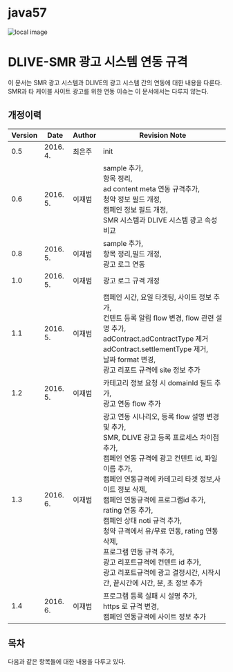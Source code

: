 java57
======
![local image](castis1.png)

DLIVE-SMR 광고 시스템 연동 규격
===================
이 문서는 SMR 광고 시스템과 DLIVE의 광고 시스템 간의 연동에 대한 내용을 다룬다.
SMR과 타 케이블 사이트 광고를 위한 연동 이슈는 이 문서에서는 다루지 않는다.

개정이력
-------

|Version | Date| Author	| Revision Note |
|--------|-----|--------|---------------|
| 0.5	| 2016. 4.	|최은주	| init |
| 0.6	| 2016. 5.	|이재범	| sample 추가,<br>항목 정리,<br> ad content meta 연동 규격추가, <br>청약 정보 필드 개정,<br>캠페인 정보 필드 개정,<br>SMR 시스템과 DLIVE 시스템 광고 속성 비교 |
| 0.8	| 2016. 5.	|이재범	| sample 추가,<br>항목 정리,필드 개정,<br> 광고 로그 연동|
| 1.0	| 2016. 5.	|이재범	| 광고 로그 규격 개정|
| 1.1	| 2016. 5.	|이재범	| 캠페인 시간, 요일 타겟팅, 사이트 정보 추가,<br> 컨텐트 등록 알림 flow 변경, flow 관련 설명 추가, <br> adContract.adContractType 제거 <br>adContract.settlementType 제거, <br> 날짜 format 변경,<br> 광고 리포트 규격에 site 정보 추가|
| 1.2	| 2016. 5.	|이재범	| 카테고리 정보 요청 시 domainId 필드 추가,<br> 광고 연동 flow 추가 |
| 1.3	| 2016. 6.	|이재범	| 광고 연동 시나리오, 등록 flow 설명 변경 및 추가,<br> SMR, DLIVE 광고 등록 프로세스 차이점 추가,<br> 캠페인 연동 규격에 광고 컨텐트 id, 파일이름 추가, <br>캠페인 연동규격에 카테고리 타겟 정보,사이트 정보 삭제, <br>캠페인 연동규격에 프로그램id 추가, rating 연동 추가,<br>캠페인 상태 noti 규격 추가, <br>청약 규격에서 유/무료 연동, rating 연동 삭제, <br>프로그램 연동 규격 추가, <br> 광고 리포트규격에 컨텐트 id 추가,<br> 광고 리포트규격에 광고 결정시간, 시작시간, 끝시간에 시간, 분, 초 정보 추가 <br> |
| 1.4	| 2016. 6.	|이재범	| 프로그램 등록 실패 시 설명 추가,<br> https 로 규격 변경,<br> 캠페인 연동규격에 사이트 정보 추가 |

목차
------------------
다음과 같은 항목들에 대한 내용을 다루고 있다.

